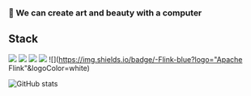 ### 🎨  We can create art and beauty with a computer

## Stack
![](https://img.shields.io/badge/Java-blue?logo=Java&logoColor=white)
![](https://img.shields.io/badge/Python-blue?logo=Python&logoColor=white)
![](https://img.shields.io/badge/SQL-blue?logo=MySQL&logoColor=white)
![](https://img.shields.io/badge/-Neo4j-blue?logo=Neo4j&logoColor=white)
![](https://img.shields.io/badge/-Flink-blue?logo="Apache Flink"&logoColor=white)

![GitHub stats](https://github-readme-stats.vercel.app/api?username=NorthShip)
